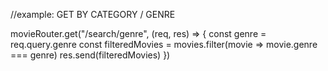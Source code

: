 //example: GET BY CATEGORY / GENRE


movieRouter.get("/search/genre", (req, res) => {
  const genre = req.query.genre
  const filteredMovies = movies.filter(movie => movie.genre === genre)
  res.send(filteredMovies)
})